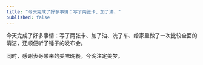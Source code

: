 ```yaml
---
title: "今天完成了好多事情：写了两张卡、加了油、"
published: false
---
```

今天完成了好多事情：写了两张卡、加了油、洗了车、给家里做了一次比较全面的清洁，还顺便听了锤子的发布会。

同时，感谢表哥带来的美味晚餐。今晚注定美梦。